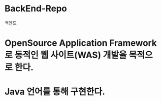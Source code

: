 # BackEnd-Repo
백엔드

# OpenSource Application Framework로  동적인 웹 사이트(WAS) 개발을 목적으로 한다.
# Java 언어를 통해 구현한다.
